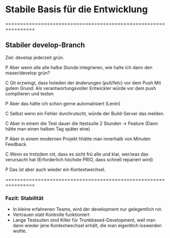 

# Stabile Basis für die Entwicklung


================================================================


## Stabiler develop-Branch

Ziel: develop jederzeit grün.

P Aber wenn alle alle halbe Stunde integrieren, wie halte ich dann den maser/develop grün?

C Git erzwingt, dass holeden der änderungen (pull/fetc) vor dem Push
  Mit gutem Grund: 
  Als verantwortungsvoller Entwickler würde vor dem push compilieren und testen
  
P Aber das hätte ich schon gerne automatisiert (Lenin)

C Selbst wenn ein Fehler durchrutscht, würde der Build-Server das melden.

C Aber in einem die Test dauer die Itestsuite 2 Stunden -> Feature
  (Dann hätte man einen halben Tag später eine)

P Aber in einem modernen Projekt hhätte man innerhalb von Minuten Feedback.

C Wenn es trotzdem rot, dass es sicht frü alle und klar, wer/was das verursacht hat
  (Erforderlich höchste PRIO, dass schnell repariert wird)
  
P Das ist aber auch wieder ein Kontextwechsel.



================================================================


### Fazit: Stabilität

 * In kleine erfahrenen Teams, wird der development nur gelegentlich rot.
 * Vertrauen statt Kontrolle funktioniert
 * Lange Testsuiten sind Killer für Trunkbased-Development, 
   weil man dann wieder jene Kontextwechsel erhält,
   die man eigentlich loswerden wollte.
